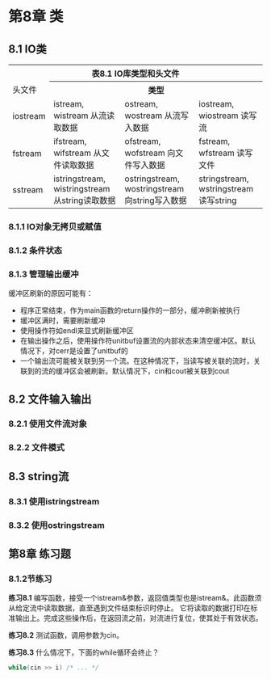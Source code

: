 # 第8章 类
## 8.1 IO类
<table>
    <tr>
        <th colspan="4">表8.1 IO库类型和头文件</th>
    </tr>
    <tr>
        <td>头文件</td> <th colspan="3">类型</th>
    </tr>
    <tr>
        <td>iostream</td> 
            <td>istream, wistream 从流读取数据</td>
            <td>ostream, wostream 从流写入数据</td>
            <td>iostream, wiostream 读写流</td>
    </tr>
    <tr>
        <td>fstream</td> 
            <td>ifstream, wifstream 从文件读取数据</td>
            <td>ofstream, wofstream 向文件写入数据</td>
            <td>fstream, wfstream 读写文件</td>
    </tr>
    <tr>
        <td>sstream</td> 
            <td>istringstream, wistringstream 从string读取数据</td>
            <td>ostringstream, wostringstream 向string写入数据</td>
            <td>stringstream, wstringstream 读写string</td>
    </tr>
</table>

### 8.1.1 IO对象无拷贝或赋值
### 8.1.2 条件状态
### 8.1.3 管理输出缓冲
缓冲区刷新的原因可能有：
- 程序正常结束，作为main函数的return操作的一部分，缓冲刷新被执行
- 缓冲区满时，需要刷新缓冲
- 使用操作符如endl来显式刷新缓冲区
- 在输出操作之后，使用操作符unitbuf设置流的内部状态来清空缓冲区。默认情况下，对cerr是设置了unitbuf的
- 一个输出流可能被关联到另一个流。在这种情况下，当读写被关联的流时，关联到的流的缓冲区会被刷新。默认情况下，cin和cout被关联到cout

## 8.2 文件输入输出
### 8.2.1 使用文件流对象
### 8.2.2 文件模式

## 8.3 string流
### 8.3.1 使用istringstream
### 8.3.2 使用ostringstream










## 第8章 练习题
### 8.1.2节练习
<b>练习8.1</b> 编写函数，接受一个istream&参数，返回值类型也是istream&。此函数须从给定流中读取数据，直至遇到文件结束标识时停止。
它将读取的数据打印在标准输出上。完成这些操作后，在返回流之前，对流进行复位，使其处于有效状态。

<b>练习8.2</b> 测试函数，调用参数为cin。

<b>练习8.3</b> 什么情况下，下面的while循环会终止？
```c++
while(cin >> i) /* ... */
```



